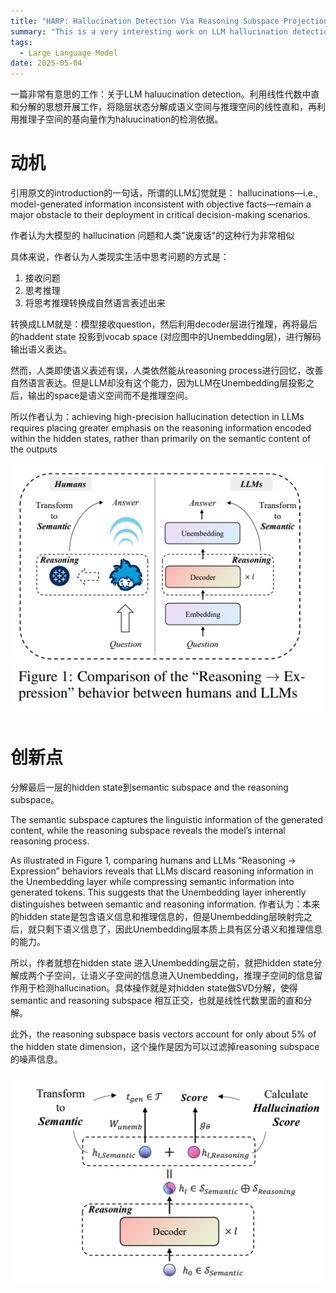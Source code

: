```yaml
---
title: "HARP: Hallucination Detection Via Reasoning Subspace Projection"
summary: "This is a very interesting work on LLM hallucination detection. It decomposes the hidden state into a linear sum of the semantic space and the reasoning space, using the idea of ​​direct sum decomposition in linear algebra. It is very interesting."
tags:
  - Large Language Model
date: 2025-05-04
---
```

一篇非常有意思的工作：关于LLM haluucination detection。利用线性代数中直和分解的思想开展工作，将隐层状态分解成语义空间与推理空间的线性直和，再利用推理子空间的基向量作为haluucination的检测依据。

# 动机

引用原文的introduction的一句话，所谓的LLM幻觉就是：
hallucinations—i.e., model-generated information inconsistent with objective facts—remain a major obstacle to their deployment in critical
decision-making scenarios. 

作者认为大模型的 hallucination 问题和人类"说废话"的这种行为非常相似

具体来说，作者认为人类现实生活中思考问题的方式是：

1. 接收问题
2. 思考推理
3. 将思考推理转换成自然语言表述出来

转换成LLM就是：模型接收question，然后利用decoder层进行推理，再将最后的haddent state 投影到vocab space (对应图中的Unembedding层)，进行解码输出语义表达。

然而，人类即使语义表述有误，人类依然能从reasoning process进行回忆，改善自然语言表达。但是LLM却没有这个能力，因为LLM在Unembedding层投影之后，输出的space是语义空间而不是推理空间。

所以作者认为：achieving high-precision hallucination detection in LLMs
requires placing greater emphasis on the reasoning information encoded within the hidden states, rather than primarily
on the semantic content of the outputs

![本项目的算法架构图](./dongji.png)

# 创新点

分解最后一层的hidden state到semantic subspace and the reasoning subspace。

The semantic subspace captures the linguistic information of
the generated content, while the reasoning subspace reveals the model’s internal reasoning process.

As illustrated in
Figure 1, comparing humans and LLMs “Reasoning → Expression” behaviors reveals that LLMs discard reasoning
information in the Unembedding layer while compressing semantic information into generated tokens. This suggests
that the Unembedding layer inherently distinguishes between semantic and reasoning information. 作者认为：本来的hidden state是包含语义信息和推理信息的，但是Unembedding层映射完之后，就只剩下语义信息了，因此Unembedding层本质上具有区分语义和推理信息的能力。

所以，作者就想在hidden state 进入Unembedding层之前，就把hidden state分解成两个子空间，让语义子空间的信息进入Unembedding，推理子空间的信息留作用于检测hallucination。具体操作就是对hidden state做SVD分解，使得semantic and reasoning subspace 相互正交，也就是线性代数里面的直和分解。

此外，the reasoning subspace basis vectors account for only about
5% of the hidden state dimension，这个操作是因为可以过滤掉reasoning subspace的噪声信息。

![本项目的算法架构图](./chuangxin1.png)